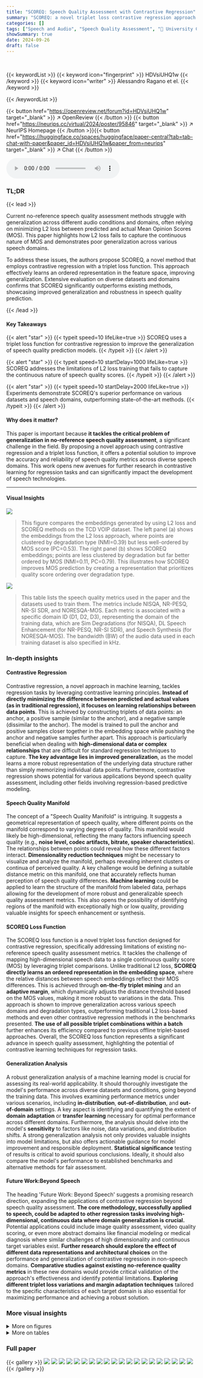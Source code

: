```yaml
---
title: "SCOREQ: Speech Quality Assessment with Contrastive Regression"
summary: "SCOREQ: a novel triplet loss contrastive regression approach for superior speech quality prediction, addressing generalization issues in no-reference metrics."
categories: []
tags: ["Speech and Audio", "Speech Quality Assessment", "🏢 University College Dublin",]
showSummary: true
date: 2024-09-26
draft: false
---
```


<br>

{{< keywordList >}}
{{< keyword icon="fingerprint" >}} HDVsiUHQ1w {{< /keyword >}}
{{< keyword icon="writer" >}} Alessandro Ragano et el. {{< /keyword >}}
 
{{< /keywordList >}}

{{< button href="https://openreview.net/forum?id=HDVsiUHQ1w" target="_blank" >}}
↗ OpenReview
{{< /button >}}
{{< button href="https://neurips.cc/virtual/2024/poster/95846" target="_blank" >}}
↗ NeurIPS Homepage
{{< /button >}}{{< button href="https://huggingface.co/spaces/huggingface/paper-central?tab=tab-chat-with-paper&paper_id=HDVsiUHQ1w&paper_from=neurips" target="_blank" >}}
↗ Chat
{{< /button >}}



<audio controls>
    <source src="https://ai-paper-reviewer.com/HDVsiUHQ1w/podcast.wav" type="audio/wav">
    Your browser does not support the audio element.
</audio>


### TL;DR


{{< lead >}}

Current no-reference speech quality assessment methods struggle with generalization across different audio conditions and domains, often relying on minimizing L2 loss between predicted and actual Mean Opinion Scores (MOS).  This paper highlights how L2 loss fails to capture the continuous nature of MOS and demonstrates poor generalization across various speech domains. 



To address these issues, the authors propose SCOREQ, a novel method that employs contrastive regression with a triplet loss function.  This approach effectively learns an ordered representation in the feature space, improving generalization.  Extensive evaluation on diverse datasets and domains confirms that SCOREQ significantly outperforms existing methods, showcasing improved generalization and robustness in speech quality prediction.

{{< /lead >}}


#### Key Takeaways

{{< alert "star" >}}
{{< typeit speed=10 lifeLike=true >}} SCOREQ uses a triplet loss function for contrastive regression to improve the generalization of speech quality prediction models. {{< /typeit >}}
{{< /alert >}}

{{< alert "star" >}}
{{< typeit speed=10 startDelay=1000 lifeLike=true >}} SCOREQ addresses the limitations of L2 loss training that fails to capture the continuous nature of speech quality scores. {{< /typeit >}}
{{< /alert >}}

{{< alert "star" >}}
{{< typeit speed=10 startDelay=2000 lifeLike=true >}} Experiments demonstrate SCOREQ's superior performance on various datasets and speech domains, outperforming state-of-the-art methods. {{< /typeit >}}
{{< /alert >}}

#### Why does it matter?
This paper is important because **it tackles the critical problem of generalization in no-reference speech quality assessment**, a significant challenge in the field.  By proposing a novel approach using contrastive regression and a triplet loss function, it offers a potential solution to improve the accuracy and reliability of speech quality metrics across diverse speech domains. This work opens new avenues for further research in contrastive learning for regression tasks and can significantly impact the development of speech technologies.

------
#### Visual Insights



![](https://ai-paper-reviewer.com/HDVsiUHQ1w/figures_1_1.jpg)

> This figure compares the embeddings generated by using L2 loss and SCOREQ methods on the TCD VOIP dataset.  The left panel (a) shows the embeddings from the L2 loss approach, where points are clustered by degradation type (NMI=0.39) but less well-ordered by MOS score (PC=0.53). The right panel (b) shows SCOREQ embeddings; points are less clustered by degradation but far better ordered by MOS (NMI=0.11, PC=0.79).  This illustrates how SCOREQ improves MOS prediction by creating a representation that prioritizes quality score ordering over degradation type.





![](https://ai-paper-reviewer.com/HDVsiUHQ1w/tables_6_1.jpg)

> This table lists the speech quality metrics used in the paper and the datasets used to train them.  The metrics include NISQA, NR-PESQ, NR-SI SDR, and NORESQA-MOS. Each metric is associated with a specific domain ID (D1, D2, D3), representing the domain of the training data, which are Sim Degradations (for NISQA), DL Speech Enhancement (for NR-PESQ, NR-SI SDR), and Speech Synthesis (for NORESQA-MOS). The bandwidth (BW) of the audio data used in each training dataset is also specified in kHz.





### In-depth insights


#### Contrastive Regression
Contrastive regression, a novel approach in machine learning, tackles regression tasks by leveraging contrastive learning principles.  **Instead of directly minimizing the difference between predicted and actual values (as in traditional regression), it focuses on learning relationships between data points**.  This is achieved by constructing triplets of data points: an anchor, a positive sample (similar to the anchor), and a negative sample (dissimilar to the anchor). The model is trained to pull the anchor and positive samples closer together in the embedding space while pushing the anchor and negative samples further apart.  This approach is particularly beneficial when dealing with **high-dimensional data or complex relationships** that are difficult for standard regression techniques to capture. **The key advantage lies in improved generalization**, as the model learns a more robust representation of the underlying data structure rather than simply memorizing individual data points.  Furthermore, contrastive regression shows potential for various applications beyond speech quality assessment, including other fields involving regression-based predictive modeling.

#### Speech Quality Manifold
The concept of a "Speech Quality Manifold" is intriguing. It suggests a geometrical representation of speech quality, where different points on the manifold correspond to varying degrees of quality.  This manifold would likely be high-dimensional, reflecting the many factors influencing speech quality (e.g., **noise level, codec artifacts, bitrate, speaker characteristics**).  The relationships between points could reveal how these different factors interact.  **Dimensionality reduction techniques** might be necessary to visualize and analyze the manifold, perhaps revealing inherent clusters or continua of perceived quality.  A key challenge would be defining a suitable distance metric on this manifold, one that accurately reflects human perception of speech quality differences.  **Machine learning** could be applied to learn the structure of the manifold from labeled data, perhaps allowing for the development of more robust and generalizable speech quality assessment metrics. This also opens the possibility of identifying regions of the manifold with exceptionally high or low quality, providing valuable insights for speech enhancement or synthesis.

#### SCOREQ Loss Function
The SCOREQ loss function is a novel triplet loss function designed for contrastive regression, specifically addressing limitations of existing no-reference speech quality assessment metrics.  It tackles the challenge of mapping high-dimensional speech data to a single continuous quality score (MOS) by leveraging triplet comparisons. Unlike traditional L2 loss, **SCOREQ directly learns an ordered representation in the embedding space**, where the relative distances between speech embeddings reflect their MOS differences.  This is achieved through **on-the-fly triplet mining** and an **adaptive margin**, which dynamically adjusts the distance threshold based on the MOS values, making it more robust to variations in the data.  This approach is shown to improve generalization across various speech domains and degradation types, outperforming traditional L2 loss-based methods and even other contrastive regression methods in the benchmarks presented.  **The use of all possible triplet combinations within a batch** further enhances its efficiency compared to previous offline triplet-based approaches.  Overall, the SCOREQ loss function represents a significant advance in speech quality assessment, highlighting the potential of contrastive learning techniques for regression tasks.

#### Generalization Analysis
A robust generalization analysis of a machine learning model is crucial for assessing its real-world applicability.  It should thoroughly investigate the model's performance across diverse datasets and conditions, going beyond the training data. This involves examining performance metrics under various scenarios, including **in-distribution**, **out-of-distribution**, and **out-of-domain** settings.  A key aspect is identifying and quantifying the extent of **domain adaptation** or **transfer learning** necessary for optimal performance across different domains.  Furthermore, the analysis should delve into the model's **sensitivity** to factors like noise, data variations, and distribution shifts. A strong generalization analysis not only provides valuable insights into model limitations, but also offers actionable guidance for model improvement and responsible deployment.  **Statistical significance** testing of results is critical to avoid spurious conclusions. Ideally, it should also compare the model's performance to established benchmarks and alternative methods for fair assessment.

#### Future Work:Beyond Speech
The heading 'Future Work: Beyond Speech' suggests a promising research direction, expanding the applications of contrastive regression beyond speech quality assessment.  **The core methodology, successfully applied to speech, could be adapted to other regression tasks involving high-dimensional, continuous data where domain generalization is crucial.**  Potential applications could include image quality assessment, video quality scoring, or even more abstract domains like financial modeling or medical diagnosis where similar challenges of high dimensionality and continuous target variables exist.  **Further research should explore the effect of different data representations and architectural choices** on the performance and generalization of contrastive regression in non-speech domains.  **Comparative studies against existing no-reference quality metrics** in these new domains would provide critical validation of the approach's effectiveness and identify potential limitations. **Exploring different triplet loss variations and margin adaptation techniques** tailored to the specific characteristics of each target domain is also essential for maximizing performance and achieving a robust solution.


### More visual insights

<details>
<summary>More on figures
</summary>


![](https://ai-paper-reviewer.com/HDVsiUHQ1w/figures_4_1.jpg)

> This figure illustrates how the SCOREQ loss function works with a batch of three samples.  It shows how the distance between embeddings of different samples influences the training process. The focus is on how the negative samples are pushed away from the anchor sample and pulled closer to the positive sample, depending on their MOS values. This process helps the model to learn a continuous quality manifold in the embedding space where samples with similar MOS scores are closer together.


![](https://ai-paper-reviewer.com/HDVsiUHQ1w/figures_4_2.jpg)

> This figure compares the embeddings generated by a model trained with the L2 loss and SCOREQ.  The TCD VOIP dataset is used.  The x and y axes represent the embedding space, with each point representing an audio sample. Colors indicate the MOS score, and different markers represent different types of audio degradation.  The L2 loss model's embeddings show clear clustering based on degradation type (high NMI), but poor correlation with MOS scores.  In contrast, SCOREQ's embeddings show less clustering based on degradation but a much stronger correlation with MOS, suggesting better performance in capturing the continuous nature of speech quality.


![](https://ai-paper-reviewer.com/HDVsiUHQ1w/figures_5_1.jpg)

> This figure illustrates the two modes of operation for the SCOREQ model: No-Reference (NR) and Non-Matching Reference (NMR).  The NR mode is a two-step training process. First, the encoder is pre-trained using the SCOREQ loss.  Then, a linear layer (MOS head) is added and trained to predict MOS scores. The NMR mode uses the pre-trained encoder from the NR mode's first step, and does not require further training to produce a quality score.


![](https://ai-paper-reviewer.com/HDVsiUHQ1w/figures_7_1.jpg)

> This figure displays the Pearson Correlation (PC) values for different speech quality metrics across various datasets. Each point on the graph corresponds to a specific dataset tested on.  The datasets are categorized into three groups based on the domain shift from the training data: IN (in-domain), ODS (out-of-distribution), and ODM (out-of-domain).  Horizontal lines show the average PC for each group, indicating the generalization performance of the metrics under different testing conditions. The purpose is to show how well the metrics generalize beyond their training data; poor generalization across these categories indicates a lack of robustness.


![](https://ai-paper-reviewer.com/HDVsiUHQ1w/figures_21_1.jpg)

> This figure compares the performance of L2 loss and SCOREQ methods on TCD VOIP dataset. The left panel shows the embeddings generated by L2 loss, while the right panel shows those generated by SCOREQ. Each point represents a speech sample with its color indicating the MOS score and its marker indicating the type of degradation applied.  The NMI (Normalized Mutual Information) and PC (Pearson Correlation) metrics are used to evaluate how well the embeddings capture the degradation information and MOS score respectively.  SCOREQ shows much better correlation with MOS scores, suggesting better performance in speech quality prediction than L2 loss.


</details>




<details>
<summary>More on tables
</summary>


![](https://ai-paper-reviewer.com/HDVsiUHQ1w/tables_7_1.jpg)
> This table presents a comparison of the performance of different speech quality assessment metrics across various datasets.  It compares in-domain (IN), out-of-distribution (ODS), and out-of-domain (ODM) performance.  The results highlight the generalisation capabilities of different methods, demonstrating a lack of robustness in some state-of-the-art approaches and showcasing the improved performance of the SCOREQ model proposed in the paper.  Note that results for the DNS Squim dataset were taken from another source due to unavailability.

![](https://ai-paper-reviewer.com/HDVsiUHQ1w/tables_8_1.jpg)
> This table presents a performance comparison of different speech quality assessment methods across various datasets and conditions.  The metrics are evaluated using Pearson Correlation (PC) and Root Mean Squared Error (RMSE) for no-reference (NR) and Pearson Correlation (PC) and Spearman's rank correlation (SC) for non-matching reference (NMR). The results are categorized by domain shift: IN (in-domain), ODS (out-of-distribution), and ODM (out-of-domain). This allows for an analysis of the generalisation capabilities of each method across different types of speech degradation.

![](https://ai-paper-reviewer.com/HDVsiUHQ1w/tables_9_1.jpg)
> This table presents the performance evaluation results of various speech quality metrics, including the proposed SCOREQ model, across different test sets categorized by domain shift (IN: in-domain; ODS: out-of-distribution; ODM: out-of-domain).  The metrics are evaluated using Pearson Correlation (PC) for linearity, Root Mean Squared Error (RMSE) for average precision, and Spearman's rank correlation coefficient (SC) for ranking, depending on whether the metric is no-reference (NR) or non-matching reference (NMR).  The table helps demonstrate the generalization ability of the proposed model and compare it against existing state-of-the-art metrics.

![](https://ai-paper-reviewer.com/HDVsiUHQ1w/tables_15_1.jpg)
> This table presents the performance evaluation results for various speech quality metrics, including the proposed SCOREQ model.  It compares the performance of different models (L2 loss, NOMAD, Offline, SCOREQ Const, and SCOREQ Adapt) across three different scenarios: in-domain (IN), out-of-distribution (ODS), and out-of-domain (ODM).  The evaluation metrics used are Pearson Correlation (PC) and Root Mean Squared Error (RMSE) for NR (no-reference) metrics and PC and Spearman's rank correlation (SC) for NMR (non-matching reference) metrics.  The table shows the PC and RMSE values for each model and scenario.  The domain shift indicates how similar the test data is to the training data used for each specific metric.

![](https://ai-paper-reviewer.com/HDVsiUHQ1w/tables_16_1.jpg)
> This table shows the different values used for the parameter `ms_fmax` in the NISQA model, based on the input bandwidth.  The `ms_fmax` parameter determines the maximum frequency used to calculate the mel spectrograms. The table indicates that for a 48000 Hz bandwidth, `ms_fmax` is set to 20000 Hz; for 16000 Hz, it's 8000 Hz; and for 8000 Hz, it's 4000 Hz. This adjustment is made to ensure that the NISQA model processes input signals of different bandwidths appropriately.

![](https://ai-paper-reviewer.com/HDVsiUHQ1w/tables_17_1.jpg)
> This table presents the results of a hyperparameter search conducted for an L2 loss model.  The search involved varying batch size (32, 64, 128) and learning rate (0.1, 0.01) to determine the optimal combination that minimizes validation loss. The validation loss for each combination of hyperparameters is shown, indicating the best performing configuration.

![](https://ai-paper-reviewer.com/HDVsiUHQ1w/tables_18_1.jpg)
> This table presents the Pearson Correlation Coefficient (PC) scores for various speech quality assessment metrics across different test datasets.  The metrics are evaluated based on three domain conditions: In-domain (IN), Out-of-Distribution (ODS), and Out-of-Domain (ODM). The table highlights the generalisation performance of each metric and shows how the proposed SCOREQ metric performs compared to the state-of-the-art.  The results show SCOREQ's improved generalisation capabilities, especially in out-of-domain scenarios.

![](https://ai-paper-reviewer.com/HDVsiUHQ1w/tables_18_2.jpg)
> This table presents a comparison of different speech quality metrics' performance across various datasets, categorized by domain match (in-domain, out-of-distribution, out-of-domain).  The Pearson Correlation Coefficient (PC) is used as the evaluation metric.  The table highlights the superior generalization capabilities of the proposed NR-SCOREQ metric compared to existing state-of-the-art methods.

![](https://ai-paper-reviewer.com/HDVsiUHQ1w/tables_19_1.jpg)
> This table presents a comparison of different speech quality metrics' performance across various datasets, categorized by in-domain (IN), out-of-distribution (ODS), and out-of-domain (ODM) scenarios. The table highlights the generalization capabilities of each metric, demonstrating the superior performance of the proposed NR-SCOREQ metric in most cases.

![](https://ai-paper-reviewer.com/HDVsiUHQ1w/tables_19_2.jpg)
> This table presents the performance evaluation results for different speech quality metrics, including the proposed SCOREQ model and several baselines.  The evaluation is performed across various test sets and categorized by domain shift (IN: in-domain, ODS: out-of-distribution, ODM: out-of-domain) relative to the training data. The metrics used are Pearson Correlation (PC), Root Mean Squared Error (RMSE), and Spearman's rank correlation (SC).  PC and RMSE are used for no-reference (NR) metrics, while PC and SC are used for non-matching reference (NMR) metrics. Lower RMSE values indicate better performance. Higher PC and SC values indicate better performance.  The table allows to assess the generalization capability of the different models across various domains and data distributions. 

![](https://ai-paper-reviewer.com/HDVsiUHQ1w/tables_20_1.jpg)
> This table presents the performance evaluation results for different speech quality assessment metrics. It shows the Pearson Correlation (PC), Root Mean Squared Error (RMSE), and Spearman's rank correlation (SC) for both No-Reference (NR) and Non-Matching Reference (NMR) modes across various datasets. The datasets are categorized into In-domain (IN), Out-of-distribution (ODS), and Out-of-domain (ODM) to assess the generalization capability of each metric.

![](https://ai-paper-reviewer.com/HDVsiUHQ1w/tables_21_1.jpg)
> This table presents the performance evaluation results for different speech quality metrics across various datasets.  The evaluation considers three types of domain shifts: In-domain (IN), Out-of-Distribution (ODS), and Out-of-Domain (ODM).  Metrics evaluated include Pearson Correlation (PC), Root Mean Squared Error (RMSE), and Spearman's Rank Correlation (SC). The table compares the performance of the proposed SCOREQ method with L2 loss-based models and other state-of-the-art methods for both no-reference (NR) and non-matching reference (NMR) scenarios. The training data is the NISQA TRAIN SIM dataset.

</details>




### Full paper

{{< gallery >}}
<img src="https://ai-paper-reviewer.com/HDVsiUHQ1w/1.png" class="grid-w50 md:grid-w33 xl:grid-w25" />
<img src="https://ai-paper-reviewer.com/HDVsiUHQ1w/2.png" class="grid-w50 md:grid-w33 xl:grid-w25" />
<img src="https://ai-paper-reviewer.com/HDVsiUHQ1w/3.png" class="grid-w50 md:grid-w33 xl:grid-w25" />
<img src="https://ai-paper-reviewer.com/HDVsiUHQ1w/4.png" class="grid-w50 md:grid-w33 xl:grid-w25" />
<img src="https://ai-paper-reviewer.com/HDVsiUHQ1w/5.png" class="grid-w50 md:grid-w33 xl:grid-w25" />
<img src="https://ai-paper-reviewer.com/HDVsiUHQ1w/6.png" class="grid-w50 md:grid-w33 xl:grid-w25" />
<img src="https://ai-paper-reviewer.com/HDVsiUHQ1w/7.png" class="grid-w50 md:grid-w33 xl:grid-w25" />
<img src="https://ai-paper-reviewer.com/HDVsiUHQ1w/8.png" class="grid-w50 md:grid-w33 xl:grid-w25" />
<img src="https://ai-paper-reviewer.com/HDVsiUHQ1w/9.png" class="grid-w50 md:grid-w33 xl:grid-w25" />
<img src="https://ai-paper-reviewer.com/HDVsiUHQ1w/10.png" class="grid-w50 md:grid-w33 xl:grid-w25" />
<img src="https://ai-paper-reviewer.com/HDVsiUHQ1w/11.png" class="grid-w50 md:grid-w33 xl:grid-w25" />
<img src="https://ai-paper-reviewer.com/HDVsiUHQ1w/12.png" class="grid-w50 md:grid-w33 xl:grid-w25" />
<img src="https://ai-paper-reviewer.com/HDVsiUHQ1w/13.png" class="grid-w50 md:grid-w33 xl:grid-w25" />
<img src="https://ai-paper-reviewer.com/HDVsiUHQ1w/14.png" class="grid-w50 md:grid-w33 xl:grid-w25" />
<img src="https://ai-paper-reviewer.com/HDVsiUHQ1w/15.png" class="grid-w50 md:grid-w33 xl:grid-w25" />
<img src="https://ai-paper-reviewer.com/HDVsiUHQ1w/16.png" class="grid-w50 md:grid-w33 xl:grid-w25" />
<img src="https://ai-paper-reviewer.com/HDVsiUHQ1w/17.png" class="grid-w50 md:grid-w33 xl:grid-w25" />
<img src="https://ai-paper-reviewer.com/HDVsiUHQ1w/18.png" class="grid-w50 md:grid-w33 xl:grid-w25" />
<img src="https://ai-paper-reviewer.com/HDVsiUHQ1w/19.png" class="grid-w50 md:grid-w33 xl:grid-w25" />
<img src="https://ai-paper-reviewer.com/HDVsiUHQ1w/20.png" class="grid-w50 md:grid-w33 xl:grid-w25" />
{{< /gallery >}}